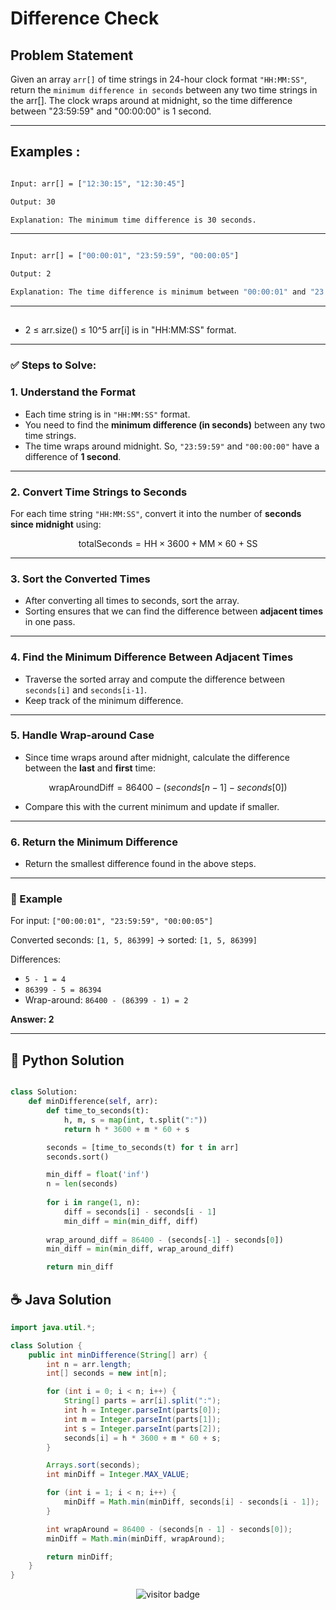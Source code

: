 # **Difference Check**

## Problem Statement

Given an array `arr[]` of time strings in 24-hour clock format `"HH:MM:SS"`, return the `minimum difference in seconds` between any two time strings in the arr[].
The clock wraps around at midnight, so the time difference between "23:59:59" and "00:00:00" is 1 second.

---

## **Examples :**

```bash

Input: arr[] = ["12:30:15", "12:30:45"]

Output: 30

Explanation: The minimum time difference is 30 seconds.

```

---


```bash

Input: arr[] = ["00:00:01", "23:59:59", "00:00:05"]

Output: 2

Explanation: The time difference is minimum between "00:00:01" and "23:59:59".

```

---

## 
- 2 ≤ arr.size() ≤ 10^5
arr[i] is in "HH:MM:SS" format.
---

### **✅ Steps to Solve:**

### 1. **Understand the Format**

* Each time string is in `"HH:MM:SS"` format.
* You need to find the **minimum difference (in seconds)** between any two time strings.
* The time wraps around midnight. So, `"23:59:59"` and `"00:00:00"` have a difference of **1 second**.

---

### 2. **Convert Time Strings to Seconds**

For each time string `"HH:MM:SS"`, convert it into the number of **seconds since midnight** using:

$$
\text{{totalSeconds}} = \text{{HH}} \times 3600 + \text{{MM}} \times 60 + \text{{SS}}
$$

---

### 3. **Sort the Converted Times**

* After converting all times to seconds, sort the array.
* Sorting ensures that we can find the difference between **adjacent times** in one pass.

---

### 4. **Find the Minimum Difference Between Adjacent Times**

* Traverse the sorted array and compute the difference between `seconds[i]` and `seconds[i-1]`.
* Keep track of the minimum difference.

---

### 5. **Handle Wrap-around Case**

* Since time wraps around after midnight, calculate the difference between the **last** and **first** time:

$$
\text{{wrapAroundDiff}} = 86400 - (seconds[n-1] - seconds[0])
$$

* Compare this with the current minimum and update if smaller.

---

### 6. **Return the Minimum Difference**

* Return the smallest difference found in the above steps.

---

### 🧮 Example

For input:
`["00:00:01", "23:59:59", "00:00:05"]`

Converted seconds:
`[1, 5, 86399]` → sorted: `[1, 5, 86399]`

Differences:

* `5 - 1 = 4`
* `86399 - 5 = 86394`
* Wrap-around: `86400 - (86399 - 1) = 2`

**Answer: 2**

---




## 🐍 Python Solution

```python

class Solution:
    def minDifference(self, arr):
        def time_to_seconds(t):
            h, m, s = map(int, t.split(":"))
            return h * 3600 + m * 60 + s

        seconds = [time_to_seconds(t) for t in arr]
        seconds.sort()

        min_diff = float('inf')
        n = len(seconds)
        
        for i in range(1, n):
            diff = seconds[i] - seconds[i - 1]
            min_diff = min(min_diff, diff)
        
        wrap_around_diff = 86400 - (seconds[-1] - seconds[0])
        min_diff = min(min_diff, wrap_around_diff)

        return min_diff

```
## ☕️ Java Solution

```java
import java.util.*;

class Solution {
    public int minDifference(String[] arr) {
        int n = arr.length;
        int[] seconds = new int[n];

        for (int i = 0; i < n; i++) {
            String[] parts = arr[i].split(":");
            int h = Integer.parseInt(parts[0]);
            int m = Integer.parseInt(parts[1]);
            int s = Integer.parseInt(parts[2]);
            seconds[i] = h * 3600 + m * 60 + s;
        }

        Arrays.sort(seconds);
        int minDiff = Integer.MAX_VALUE;

        for (int i = 1; i < n; i++) {
            minDiff = Math.min(minDiff, seconds[i] - seconds[i - 1]);
        }

        int wrapAround = 86400 - (seconds[n - 1] - seconds[0]);
        minDiff = Math.min(minDiff, wrapAround);

        return minDiff;
    }
}

```
<p align="center">
  <img src="https://visitor-badge.laobi.icu/badge?page_id=second-largest-problem" alt="visitor badge"/>

</p>

